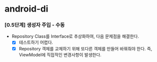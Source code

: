 # android-di

### [0.5단계] 생성자 주입 - 수동

- Repository Class를 Interface로 추상화하여, 다음 문제점을 해결한다.
    - [x] 테스트하기 어렵다.
    - [x] Repository 객체를 교체하기 위해 또다른 객체를 만들어 바꿔줘야 한다. 즉, ViewModel에 직접적인 변경사항이 발생한다.
